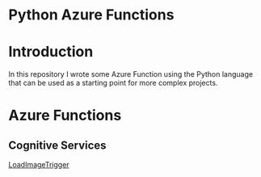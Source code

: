 Python Azure Functions
====

# Introduction
In this repository I wrote some Azure Function using the Python language that can be used as a starting point for more complex projects. 

# Azure Functions
## Cognitive Services
[LoadImageTrigger](/LoadImageTrigger/README.md)
